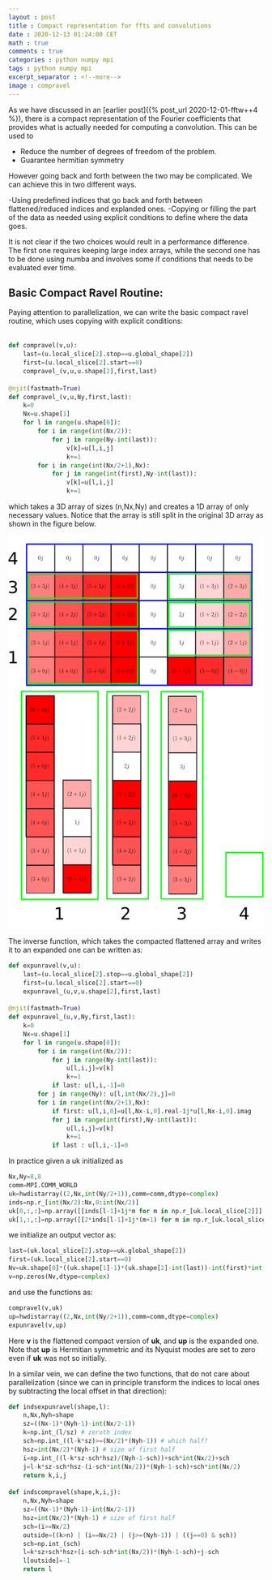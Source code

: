 ```yaml
---
layout : post
title : Compact representation for ffts and convolutions
date : 2020-12-13 01:24:00 CET
math : true
comments : true
categories : python numpy mpi
tags : python numpy mpi
excerpt_separator : <!--more-->
image : compravel
---
```


As we have discussed in an [earlier post]({% post_url 2020-12-01-fftw++4 %}), there is a compact representation of the Fourier coefficients that provides what is actually needed for computing a convolution. This can be used to 

- Reduce the number of degrees of freedom of the problem.
- Guarantee hermitian symmetry

However going back and forth between the two may be complicated. We can achieve this in two different ways.

-Using predefined indices that go back and forth between flattened/reduced indices and explanded ones.
-Copying or filling the part of the data as needed using explicit conditions to define where the data goes.

It is not clear if the two choices would reult in a performance difference. The first one requires keeping large index arrays, while the second one has to be done using numba and involves some if conditions that needs to be evaluated ever time.

## Basic Compact Ravel Routine:

Paying attention to parallelization, we can write the basic compact ravel routine, which uses copying with explicit conditions:

```py

def compravel(v,u):
    last=(u.local_slice[2].stop==u.global_shape[2])
    first=(u.local_slice[2].start==0)
    compravel_(v,u,u.shape[2],first,last)

@njit(fastmath=True)
def compravel_(v,u,Ny,first,last):
    k=0
    Nx=u.shape[1]
    for l in range(u.shape[0]):
        for i in range(int(Nx/2)):
            for j in range(Ny-int(last)):
                v[k]=u[l,i,j]
                k+=1
        for i in range(int(Nx/2+1),Nx):
            for j in range(int(first),Ny-int(last)):
                v[k]=u[l,i,j]
                k+=1
```

which takes a 3D array of sizes (n,Nx,Ny) and creates a 1D array of only necessary values. Notice that the array is still split in the original 3D array as shown in the figure below.

[![compravel](/assets/images/compravel.svg)](/assets/images/compravel.svg)

The inverse function, which takes the compacted flattened array and writes it to an expanded one can be written as:

```py
def expunravel(v,u):
    last=(u.local_slice[2].stop==u.global_shape[2])
    first=(u.local_slice[2].start==0)
    expunravel_(u,v,u.shape[2],first,last)

@njit(fastmath=True)
def expunravel_(u,v,Ny,first,last):
    k=0
    Nx=u.shape[1]
    for l in range(u.shape[0]):
        for i in range(int(Nx/2)):
            for j in range(Ny-int(last)):
                u[l,i,j]=v[k]
                k+=1
            if last: u[l,i,-1]=0
        for j in range(Ny): u[l,int(Nx/2),j]=0
        for i in range(int(Nx/2+1),Nx):
            if first: u[l,i,0]=u[l,Nx-i,0].real-1j*u[l,Nx-i,0].imag
            for j in range(int(first),Ny-int(last)):
                u[l,i,j]=v[k]
                k+=1
            if last : u[l,i,-1]=0
```

In practice given a uk initialized as

```py
Nx,Ny=8,8
comm=MPI.COMM_WORLD
uk=hwdistarray((2,Nx,int(Ny/2+1)),comm=comm,dtype=complex)
inds=np.r_[int(Nx/2):Nx,0:int(Nx/2)]
uk[0,:,:]=np.array([[inds[l-1]+1j*m for m in np.r_[uk.local_slice[2]]] for l in np.r_[uk.local_slice[1]]])
uk[1,:,:]=np.array([[2*inds[l-1]+1j*(m+1) for m in np.r_[uk.local_slice[2]]] for l in np.r_[uk.local_slice[1]]])
```

we initialize an output vector as:
```py
last=(uk.local_slice[2].stop==uk.global_shape[2])
first=(uk.local_slice[2].start==0)
Nv=uk.shape[0]*((uk.shape[1]-1)*(uk.shape[2]-int(last))-int(first)*int(Nx/2-1))
v=np.zeros(Nv,dtype=complex)
```

and use the functions as:

```py
compravel(v,uk)
up=hwdistarray((2,Nx,int(Ny/2+1)),comm=comm,dtype=complex)
expunravel(v,up)
```

Here **v** is the flattened compact version of **uk**, and **up** is the expanded one. Note that **up** is Hermitian symmetric and its Nyquist modes are set to zero even if **uk** was not so initially.

In a similar vein, we can define the two functions, that do not care about parallelization (since we can in principle transform the indices to local ones by subtracting the local offset in that direction):

```py
def indsexpunravel(shape,l):
    n,Nx,Nyh=shape
    sz=((Nx-1)*(Nyh-1)-int(Nx/2-1))
    k=np.int_(l/sz) # zeroth index
    sch=np.int_((l-k*sz)>=(Nx/2)*(Nyh-1)) # which half?
    hsz=int(Nx/2)*(Nyh-1) # size of first half
    i=np.int_((l-k*sz-sch*hsz)/(Nyh-1-sch))+sch*int(Nx/2)+sch
    j=l-k*sz-sch*hsz-(i-sch*int(Nx/2))*(Nyh-1-sch)+sch*int(Nx/2)
    return k,i,j

def indscompravel(shape,k,i,j):
    n,Nx,Nyh=shape
    sz=((Nx-1)*(Nyh-1)-int(Nx/2-1))
    hsz=int(Nx/2)*(Nyh-1) # size of first half
    sch=(i>=Nx/2)
    outside=((k>n) | (i==Nx/2) | (j>=(Nyh-1)) | ((j==0) & sch))
    sch=np.int_(sch)
    l=k*sz+sch*hsz+(i-sch-sch*int(Nx/2))*(Nyh-1-sch)+j-sch
    l[outside]=-1
    return l
```

